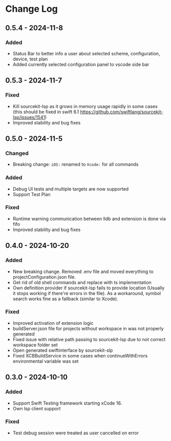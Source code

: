 # Change Log

## 0.5.4 - 2024-11-8

### Added

-   Status Bar to better info a user about selected scheme, configuration, device, test plan
-   Added currently selected configuration panel to vscode side bar

## 0.5.3 - 2024-11-7

### Fixed

-   Kill sourcekit-lsp as it grows in memory usage rapidly in some cases (this should be fixed in swift 6.1 https://github.com/swiftlang/sourcekit-lsp/issues/1541)
-   Improved stability and bug fixes

## 0.5.0 - 2024-11-5

### Changed

-   Breaking change: `iOS:` renamed to `Xcode:` for all commands

### Added

-   Debug UI tests and multiple targets are now supported
-   Support Test Plan

### Fixed

-   Runtime warning communication between lldb and extension is done via fifo
-   Improved stability and bug fixes

## 0.4.0 - 2024-10-20

### Added

-   New breaking change. Removed .env file and moved everything to projectConfiguration.json file.
-   Get rid of old shell commands and replace with ts implementation
-   Own definition provider if sourcekit-lsp fails to provide location (Usually it stops working if there're errors in the file). As a workaround, symbol search works fine as a fallback (similar to Xcode).

### Fixed

-   Improved activation of extension logic
-   buildServer.json file for projects without workspace in was not properly generated
-   Fixed issue with relative path passing to sourcekit-lsp due to not correct workspace folder set
-   Open generated swiftinterface by sourcekit-slp
-   Fixed XCBBuildService in some cases when continueWithErrors environmental variable was set

## 0.3.0 - 2024-10-10

### Added

-   Support Swift Testing framework starting xCode 16.
-   Own lsp client support

### Fixed

-   Test debug session were treated as user cancelled on error

